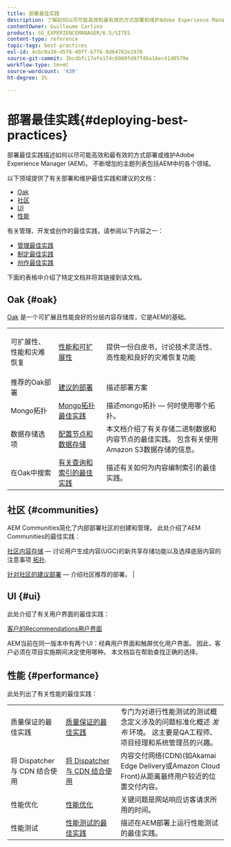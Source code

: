 ```yaml
---
title: 部署最佳实践
description: 了解如何以尽可能高效和最有效的方式部署和维护Adobe Experience Manager (AEM)。
contentOwner: Guillaume Carlino
products: SG_EXPERIENCEMANAGER/6.5/SITES
content-type: reference
topic-tags: best-practices
exl-id: 4cbc0a30-d5f6-40ff-b7f6-8d64762e1970
source-git-commit: 3bcdbfc17efe1f4c6069fd97fd6a16ec41d0579e
workflow-type: tm+mt
source-wordcount: '439'
ht-degree: 3%

---
```


# 部署最佳实践{#deploying-best-practices}

部署最佳实践描述如何以尽可能高效和最有效的方式部署或维护Adobe Experience Manager (AEM)。 不断增加的主题列表包括AEM中的各个领域。

以下领域提供了有关部署和维护最佳实践和建议的文档：

* [Oak](#oak)
* [社区](#communities)
* [UI](#ui)
* [性能](#performance)

有关管理、开发或创作的最佳实践，请参阅以下内容之一：

* [管理最佳实践](/help/sites-administering/administer-best-practices.md)
* [制定最佳实践](/help/sites-developing/best-practices.md)
* [创作最佳实践](/help/sites-authoring/best-practices.md)

下面的表格中介绍了特定文档并将其链接到该文档。

## Oak {#oak}

[Oak](/help/sites-deploying/platform.md) 是一个可扩展且性能良好的分层内容存储库，它是AEM的基础。

<table>
 <tbody>
  <tr>
   <td><p>可扩展性、性能和灾难恢复</p> </td>
   <td><a href="/help/sites-deploying/performance.md">性能和可扩展性</a></td>
   <td>提供一份白皮书，讨论技术灵活性、高性能和良好的灾难恢复功能</td>
  </tr>
  <tr>
   <td>推荐的Oak部署</td>
   <td><a href="/help/sites-deploying/recommended-deploys.md">建议的部署</a></td>
   <td>描述部署方案</td>
  </tr>
  <tr>
   <td>Mongo拓扑</td>
   <td><a href="/help/sites-deploying/recommended-deploys.md">Mongo拓扑最佳实践</a></td>
   <td>描述mongo拓扑 — 何时使用哪个拓扑。</td>
  </tr>
  <tr>
   <td>数据存储选项</td>
   <td><a href="/help/sites-deploying/data-store-config.md">配置节点和数据存储</a></td>
   <td>本文档介绍了有关存储二进制数据和内容节点的最佳实践。 包含有关使用Amazon S3数据存储的信息。</td>
  </tr>
  <tr>
   <td>在Oak中搜索</td>
   <td><a href="/help/sites-deploying/best-practices-for-queries-and-indexing.md">有关查询和索引的最佳实践</a><br /> </td>
   <td>描述有关如何为内容编制索引的最佳实践。</td>
  </tr>
 </tbody>
</table>

## 社区 {#communities}

AEM Communities简化了内部部署社区的创建和管理。 此处介绍了AEM Communities的最佳实践：

[社区内容存储](/help/communities/working-with-srp.md)  — 讨论用户生成内容(UGC)的新共享存储功能以及选择底层内容的注意事项 [拓扑](/help/communities/topologies.md).

[针对社区的建议部署](/help/sites-deploying/recommended-deploys.md#considerations-for-aem-communities)  — 介绍社区推荐的部署。 |

## UI {#ui}

此处介绍了有关用户界面的最佳实践：

[客户的Recommendations用户界面](/help/sites-deploying/ui-recommendations.md)

AEM当前在同一版本中有两个UI：经典用户界面和触屏优化用户界面。 因此，客户必须在项目实施期间决定使用哪种。 本文档旨在帮助查找正确的选择。

## 性能 {#performance}

此处列出了有关性能的最佳实践：

<table>
 <tbody>
  <tr>
   <td>质量保证的最佳实践</td>
   <td><a href="/help/sites-deploying/configuring-performance.md#best-practices-for-quality-assurance">质量保证的最佳实践</a></td>
   <td>专门为对进行性能测试的测试概念定义涉及的问题标准化概述 <em>发布</em> 环境。 这主要是QA工程师、项目经理和系统管理员的兴趣。</td>
  </tr>
  <tr>
   <td>将 Dispatcher 与 CDN 结合使用</td>
   <td><a href="https://experienceleague.adobe.com/docs/experience-manager-dispatcher/using/dispatcher.html#using-dispatcher-with-a-cdn">将 Dispatcher 与 CDN 结合使用</a></td>
   <td>内容交付网络(CDN)(如Akamai Edge Delivery或Amazon Cloud Front)从距离最终用户较近的位置交付内容。</td>
  </tr>
  <tr>
   <td>性能优化</td>
   <td><a href="/help/sites-deploying/configuring-performance.md">性能优化</a></td>
   <td>关键问题是网站响应访客请求所用的时间。</td>
  </tr>
  <tr>
   <td>性能测试</td>
   <td><a href="/help/sites-deploying/best-practices-for-performance-testing.md">性能测试的最佳实践</a></td>
   <td>描述在AEM部署上运行性能测试的最佳实践。<br /> </td>
  </tr>
 </tbody>
</table>
